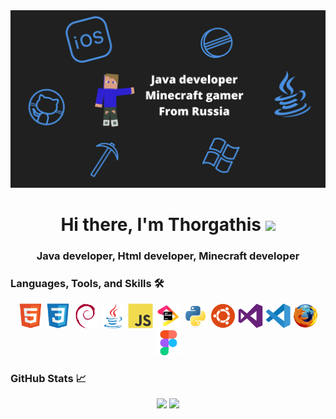 <img src="https://github.com/Thorgathis/Thorgathis/blob/master/back-logo.png" alt="name banner" />

<div align="center">
</div>
<h1 align="center">Hi there, I'm Thorgathis</a> 
<img src="https://github.com/blackcater/blackcater/raw/main/images/Hi.gif" height="32"/></h1>
<h3 align="center">Java developer, Html developer, Minecraft developer</h3>

### Languages, Tools, and Skills 🛠
<div align="center">
<img src=https://github.com/devicons/devicon/blob/master/icons/html5/html5-original.svg title="HTML5" **alt="HTML5" width="40" height="40"/>
    <img src=https://github.com/devicons/devicon/blob/master/icons/css3/css3-original.svg title="CSS3" **alt="CSS3" width="40" height="40"/>
    <img src=https://github.com/devicons/devicon/blob/master/icons/debian/debian-original.svg title="DEBIAN" **alt="HTML5" width="40" height="40"/>
    <img src=https://github.com/devicons/devicon/blob/master/icons/java/java-original.svg title="JAVA" **alt="JAVA" width="40" height="40"/>
    <img src=https://github.com/devicons/devicon/blob/master/icons/javascript/javascript-original.svg title="JS" **alt="JS" width="40" height="40"/>
    <img src=https://github.com/devicons/devicon/blob/master/icons/jetbrains/jetbrains-original.svg title="JETBRAINS" **alt="JETBRAINS" width="40" height="40"/>
    <img src=https://github.com/devicons/devicon/blob/master/icons/python/python-original.svg title="PYTHON" **alt="PYTHON" width="40" height="40"/>
    <img src=https://github.com/devicons/devicon/blob/master/icons/ubuntu/ubuntu-plain.svg title="UBUNTU" **alt="UBUNTU" width="40" height="40"/>
    <img src=https://github.com/devicons/devicon/blob/master/icons/visualstudio/visualstudio-plain.svg title="VISUALSTUDIO" **alt="VISUALSTUDIO" width="40" height="40"/>
  <img src=https://github.com/devicons/devicon/blob/master/icons/vscode/vscode-original.svg title="VSCODE" **alt="UBUNTU" width="40" height="40"/>
  <img src=https://github.com/devicons/devicon/blob/master/icons/firefox/firefox-original.svg title="FIREFOX" **alt="FIREFOX" width="40" height="40"/>
  <img src=https://github.com/devicons/devicon/blob/master/icons/figma/figma-original.svg title="FIGMA" **alt="FIGMA" width="40" height="40"/>
</div>

### GitHub Stats 📈
<div align="center">
  <img height="160em" src="https://github-readme-stats.vercel.app/api?username=Thorgathis&show_icons=true&hide_border=true&&count_private=true&include_all_commits=true&theme=dark"/>
  <img height="160em" src="https://github-readme-stats.vercel.app/api/top-langs/?username=Thorgathis&show_icons=true&hide_border=true&layout=compact&langs_count=10&theme=dark"/>
<div>
